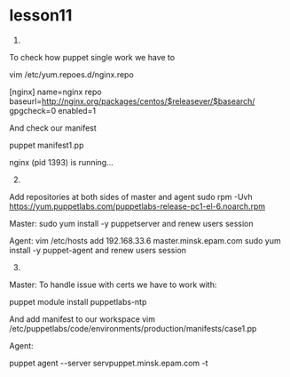 # lesson11

1.
To check how puppet single work we have to 

vim /etc/yum.repoes.d/nginx.repo

[nginx]
name=nginx repo
baseurl=http://nginx.org/packages/centos/$releasever/$basearch/
gpgcheck=0
enabled=1

And check our manifest

puppet manifest1.pp

nginx (pid  1393) is running...

2.
Add repositories at both sides of master and agent
sudo rpm -Uvh https://yum.puppetlabs.com/puppetlabs-release-pc1-el-6.noarch.rpm

Master:
sudo yum install -y puppetserver
and renew users session

Agent: 
vim /etc/hosts
add 192.168.33.6 master.minsk.epam.com
sudo yum install -y puppet-agent
and renew users session

3.
Master:
To handle issue with certs we have to work with:

puppet module install puppetlabs-ntp

And add manifest to our workspace 
vim /etc/puppetlabs/code/environments/production/manifests/case1.pp

Agent:

puppet agent --server servpuppet.minsk.epam.com -t
